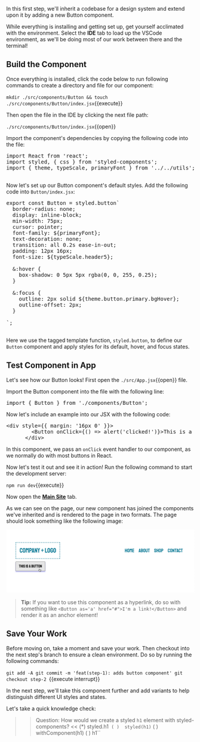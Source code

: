 
In this first step, we'll inherit a codebase for a design system and extend upon it by adding a new Button component.

While everything is installing and getting set up, get yourself acclimated with the environment. Select the **IDE** tab to load up the VSCode environment, as we'll be doing most of our work between there and the terminal!

## Build the Component

Once everything is installed, click the code below to run following commands to create a directory and file for our component:

`mkdir ./src/components/Button && touch ./src/components/Button/index.jsx`{{execute}}

Then open the file in the IDE by clicking the next file path:

`./src/components/Button/index.jsx`{{open}}

Import the component's dependencies by copying the following code into the file:

<pre class="file" data-filename="./src/components/Button/index.jsx" data-target="append">import React from 'react';
import styled, { css } from 'styled-components';
import { theme, typeScale, primaryFont } from '../../utils';

</pre>

Now let's set up our Button component's default styles. Add the following code into `Button/index.jsx`:

<pre class="file" data-filename="./src/components/Button/index.jsx" data-target="append">
export const Button = styled.button`
  border-radius: none;
  display: inline-block;
  min-width: 75px;
  cursor: pointer;
  font-family: ${primaryFont};
  text-decoration: none;
  transition: all 0.2s ease-in-out;
  padding: 12px 16px;
  font-size: ${typeScale.header5};

  &:hover {
    box-shadow: 0 5px 5px rgba(0, 0, 255, 0.25);
  }

  &:focus {
    outline: 2px solid ${theme.button.primary.bgHover};
    outline-offset: 2px;
  }

`;

</pre>

Here we use the tagged template function, `styled.button`, to define our `Button` component and apply styles for its default, hover, and focus states.

## Test Component in App

Let's see how our Button looks! First open the `./src/App.jsx`{{open}} file.

Import the Button component into the file with the following line:

<pre class="file" data-filename="./src/App.jsx" data-target="insert" data-marker="#step-1_1">import { Button } from './components/Button';
</pre>

Now let's include an example into our JSX with the following code:

<pre class="file" data-filename="./src/App.jsx" data-target="insert" data-marker="#step-1_2">&#x3C;div style={{ margin: &#x27;16px 0&#x27; }}&#x3E;
        &#x3C;Button onClick={() =&#x3E; alert(&#x27;clicked!&#x27;)}&#x3E;This is a button&#x3C;/Button&#x3E;
      &#x3C;/div&#x3E;
</pre>

In this component, we pass an `onClick` event handler to our component, as we normally do with most buttons in React. 

Now let's test it out and see it in action! Run the following command to start the development server:

`npm run dev`{{execute}}

Now open the [**Main Site**](https://[[HOST_SUBDOMAIN]]-3000-[[KATACODA_HOST]].environments.katacoda.com) tab.

As we can see on the page, our new component has joined the components we've inherited and is rendered to the page in two formats. The page should look something like the following image:

![The main page displays previously created components and the new Button components.](./assets/step-01_1.png)

> **Tip:** If you want to use this component as a hyperlink, do so with something like `<Button as='a' href="#">I'm a link!</Button>` and render it as an anchor element!

## Save Your Work

Before moving on, take a moment and save your work. Then checkout into the next step's branch to ensure a clean environment. Do so by running the following commands:

`git add -A
git commit -m 'feat(step-1): adds button component'
git checkout step-2
`{{execute interrupt}}

In the next step, we'll take this component further and add variants to help distinguish different UI styles and states.

Let's take a quick knowledge check:

>>Question: How would we create a styled `h1` element with styled-components? <<
(*)  styled.h1``
( )  styled(h1)``
( )  withComponent(h1)
( )  h1``
